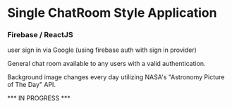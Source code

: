 # Single ChatRoom Style Application
### Firebase / ReactJS
user sign in via Google (using firebase auth with sign in provider)

General chat room available to any users with a valid authentication. 

Background image changes every day utilizing NASA's "Astronomy Picture of The Day" API. 

*** IN PROGRESS ***